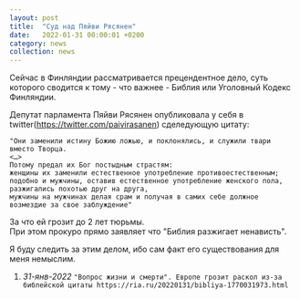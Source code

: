 ```yaml
---
layout: post
title:  "Суд над Пяйви Рясянен"
date:   2022-01-31 00:00:01 +0200
category: news
collection: news
---
```


Сейчас в Финляндии рассматривается прецендентное дело, суть которого сводится к тому - что важнее - Библия или Уголовный Кодекс Финляндии.

Депутат парламента Пяйви Рясянен опубликовала у себя в twitter(https://twitter.com/paivirasanen) сделедующую цитату:
```
"Они заменили истину Божию ложью, и поклонялись, и служили твари вместо Творца. 
<…> 
Потому предал их Бог постыдным страстям: 
женщины их заменили естественное употребление противоестественным; 
подобно и мужчины, оставив естественное употребление женского пола, 
разжигались похотью друг на друга, 
мужчины на мужчинах делая срам и получая в самих себе должное возмездие за свое заблуждение" 
```
За что ей грозит до 2 лет тюрьмы.  
При этом прокуро прямо заявляет что "Библия разжигает ненависть".

Я буду следить за этим делом, ибо сам факт его существования для меня немыслим.

1. *31-янв-2022* `"Вопрос жизни и смерти". Европе грозит раскол из-за библейской цитаты https://ria.ru/20220131/bibliya-1770031973.html`
